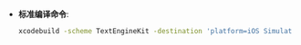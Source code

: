 - **标准编译命令**: 
  ```bash
  xcodebuild -scheme TextEngineKit -destination 'platform=iOS Simulator,name=iPhone 16,OS=18.6' build